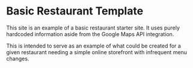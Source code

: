 # Basic Restaurant Template
This site is an example of a basic restaurant starter site. It uses purely hardcoded information aside from the Google Maps API integration.

This is intended to serve as an example of what could be created for a given restaurant needing a simple online storefront with infrequent menu changes.